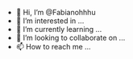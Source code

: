 - 👋 Hi, I’m @Fabianohhhu
- 👀 I’m interested in ...
- 🌱 I’m currently learning ...
- 💞️ I’m looking to collaborate on ...
- 📫 How to reach me ...

<!---
Fabianohhhu/Fabianohhhu is a ✨ special ✨ repository because its `README.md` (this file) appears on your GitHub profile.
You can click the Preview link to take a look at your changes.
--->
